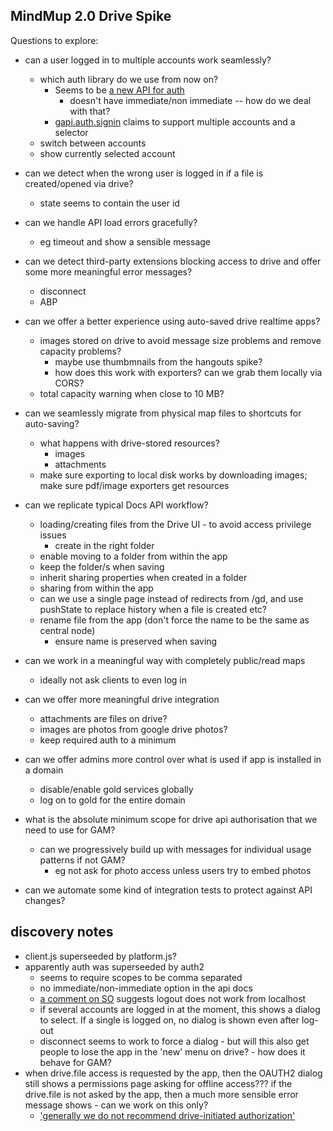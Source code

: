 MindMup 2.0 Drive Spike
------------------------

Questions to explore:

* can a user logged in to multiple accounts work seamlessly? 
  * which auth library do we use from now on?
    * Seems to be [a new API for auth](https://developers.google.com/identity/sign-in/web/reference#gapiauth2initwzxhzdk19paramswzxhzdk20) 
      * doesn't have immediate/non immediate -- how do we deal with that?
    * [gapi.auth.signin](https://developers.google.com/identity/sign-in/web/sign-in) claims to support multiple accounts and a selector
  * switch between accounts
  * show currently selected account
* can we detect when the wrong user is logged in if a file is created/opened via drive? 
  * state seems to contain the user id
* can we handle API load errors gracefully? 
  * eg timeout and show a sensible message
* can we detect third-party extensions blocking access to drive and offer some more meaningful error messages?
  * disconnect
  * ABP

* can we offer a better experience using auto-saved drive realtime apps?
  * images stored on drive to avoid message size problems and remove capacity problems?
    * maybe use thumbmnails from the hangouts spike?
    * how does this work with exporters? can we grab them locally via CORS?
  * total capacity warning when close to 10 MB?
* can we seamlessly migrate from physical map files to shortcuts for auto-saving?
  * what happens with drive-stored resources?
    * images
    * attachments
  * make sure exporting to local disk works by downloading images; make sure pdf/image exporters get resources 
* can we replicate typical Docs API workflow?
  * loading/creating files from the Drive UI - to avoid access privilege issues
    * create in the right folder
  * enable moving to a folder from within the app
  * keep the folder/s when saving
  * inherit sharing properties when created in a folder
  * sharing from within the app
  * can we use a single page instead of redirects from /gd, and use pushState to replace history when a file is created etc?
  * rename file from the app (don't force the name to be the same as central node)
    * ensure name is preserved when saving
* can we work in a meaningful way with completely public/read maps
  * ideally not ask clients to even log in
* can we offer more meaningful drive integration
  * attachments are files on drive?
  * images are photos from google drive photos?
  * keep required auth to a minimum
* can we offer admins more control over what is used if app is installed in a domain
  * disable/enable gold services globally
  * log on to gold for the entire domain
* what is the absolute minimum scope for drive api authorisation that we need to use for GAM?
  * can we progressively build up with messages for individual usage patterns if not GAM?
    * eg not ask for photo access unless users try to embed photos
* can we automate some kind of integration tests to protect against API changes?



discovery notes
---------------

* client.js superseeded by platform.js?
* apparently auth was superseeded by auth2
  * seems to require scopes to be comma separated
  * no immediate/non-immediate option in the api docs
  * [a comment on SO](http://stackoverflow.com/questions/22086301/gapi-auth-signout-not-working-im-lost) suggests logout does not work from localhost
  * if several accounts are logged in at the moment, this shows a dialog to select. If a single is logged on, no dialog is shown even after log-out
  * disconnect seems to work to force a dialog - but will this also get people to lose the app in the 'new' menu on drive? - how does it behave for GAM?
* when drive.file access is requested by the app, then the OAUTH2 dialog still shows a permissions page asking for offline access??? if the drive.file is not asked by the app, then a much more sensible error message shows - can we work on this only?
  * ['generally we do not recommend drive-initiated authorization'](https://developers.google.com/drive/web/auth/drive-initiated-auth)
